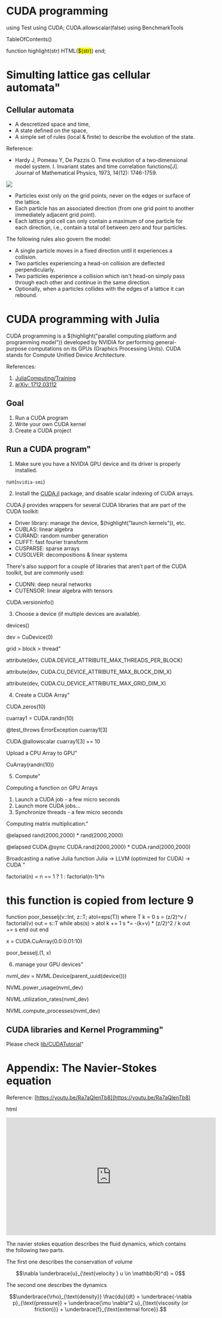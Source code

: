 # CUDA programming

using Test
using CUDA; CUDA.allowscalar(false)
using BenchmarkTools

TableOfContents()

function highlight(str)
	HTML(<span style="background-color:yellow">$(str)</span>)
end;

# Simulting lattice gas cellular automata"


## Cellular automata
* A descretized space and time,
* A state defined on the space,
* A simple set of rules (local & finite) to describe the evolution of the state.



Reference:
* Hardy J, Pomeau Y, De Pazzis O. Time evolution of a two‐dimensional model system. I. Invariant states and time correlation functions[J]. Journal of Mathematical Physics, 1973, 14(12): 1746-1759.



![](https://upload.wikimedia.org/wikipedia/commons/e/ef/HppModelExamples.jpg)



* Particles exist only on the grid points, never on the edges or surface of the lattice.
* Each particle has an associated direction (from one grid point to another immediately adjacent grid point).
* Each lattice grid cell can only contain a maximum of one particle for each direction, i.e., contain a total of between zero and four particles.

The following rules also govern the model:

* A single particle moves in a fixed direction until it experiences a collision.
* Two particles experiencing a head-on collision are deflected perpendicularly.
* Two particles experience a collision which isn't head-on simply pass through each other and continue in the same direction.
* Optionally, when a particles collides with the edges of a lattice it can rebound.



# CUDA programming with Julia
CUDA programming is a $(highlight("parallel computing platform and programming model")) developed by NVIDIA for performing general-purpose computations on its GPUs (Graphics Processing Units). CUDA stands for Compute Unified Device Architecture.

References:
1. [JuliaComputing/Training](https://github.com/JuliaComputing/Training)
2. [arXiv: 1712.03112](https://arxiv.org/abs/1712.03112)



## Goal
1. Run a CUDA program
3. Write your own CUDA kernel
4. Create a CUDA project


## Run a CUDA program"


1. Make sure you have a NVIDIA GPU device and its driver is properly installed.


run(`nvidia-smi`)

2. Install the [CUDA.jl](https://github.com/JuliaGPU/CUDA.jl) package, and disable scalar indexing of CUDA arrays.

CUDA.jl provides wrappers for several CUDA libraries that are part of the CUDA toolkit:

* Driver library: manage the device, $(highlight("launch kernels")), etc.
* CUBLAS: linear algebra
* CURAND: random number generation
* CUFFT: fast fourier transform
* CUSPARSE: sparse arrays
* CUSOLVER: decompositions & linear systems

There's also support for a couple of libraries that aren't part of the CUDA toolkit, but are commonly used:

* CUDNN: deep neural networks
* CUTENSOR: linear algebra with tensors


CUDA.versioninfo()


3. Choose a device (if multiple devices are available).


devices()

dev = CuDevice(0)

grid > block > thread"

attribute(dev, CUDA.DEVICE_ATTRIBUTE_MAX_THREADS_PER_BLOCK)

attribute(dev, CUDA.CU_DEVICE_ATTRIBUTE_MAX_BLOCK_DIM_X)

attribute(dev, CUDA.CU_DEVICE_ATTRIBUTE_MAX_GRID_DIM_X)

4. Create a CUDA Array"

CUDA.zeros(10)

cuarray1 = CUDA.randn(10)

@test_throws ErrorException cuarray1[3]

CUDA.@allowscalar cuarray1[3] += 10

Upload a CPU Array to GPU"

CuArray(randn(10))

5. Compute"


Computing a function on GPU Arrays
1. Launch a CUDA job - a few micro seconds
2. Launch more CUDA jobs...
3. Synchronize threads - a few micro seconds


Computing matrix multiplication."

@elapsed rand(2000,2000) * rand(2000,2000)

@elapsed CUDA.@sync CUDA.rand(2000,2000) * CUDA.rand(2000,2000)

Broadcasting a native Julia function
Julia -> LLVM (optimized for CUDA) -> CUDA
"

factorial(n) = n == 1 ? 1 : factorial(n-1)*n

# this function is copied from lecture 9
function poor_besselj(ν::Int, z::T; atol=eps(T)) where T
    k = 0
    s = (z/2)^ν / factorial(ν)
    out = s::T
    while abs(s) > atol
        k += 1
        s *= -(k+ν) * (z/2)^2 / k
        out += s
    end
    out
end

x = CUDA.CuArray(0.0:0.01:10)

poor_besselj.(1, x)

6. manage your GPU devices"

nvml_dev = NVML.Device(parent_uuid(device()))

NVML.power_usage(nvml_dev)

NVML.utilization_rates(nvml_dev)

NVML.compute_processes(nvml_dev)

## CUDA libraries and Kernel Programming"

Please check [lib/CUDATutorial](../lib/CUDATutorial/kernel.jl)"

# Appendix: The Navier-Stokes equation
Reference: [https://youtu.be/Ra7aQlenTb8](https://youtu.be/Ra7aQlenTb8)


html
<iframe width="560" height="315" src="https://www.youtube.com/embed/Ra7aQlenTb8" title="YouTube video player" frameborder="0" allow="accelerometer; autoplay; clipboard-write; encrypted-media; gyroscope; picture-in-picture; web-share" allowfullscreen></iframe>



The navier stokes equation describes the fluid dynamics, which contains the following two parts.

The first one describes the conservation of volume
```math
\nabla \underbrace{u}_{\text{velocity } u \in \mathbb{R}^d} = 0
```

The second one describes the dynamics
```math
\underbrace{\rho}_{\text{density}} \frac{du}{dt} = \underbrace{-\nabla p}_{\text{pressure}} + \underbrace{\mu \nabla^2 u}_{\text{viscosity (or friction)}} + \underbrace{f}_{\text{external force}}.
```


